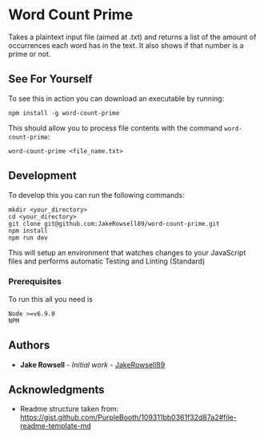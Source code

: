 # Word Count Prime

Takes a plaintext input file (aimed at .txt) and returns a list of the amount of occurrences each word has in the text. It also shows if that number is a prime or not.

## See For Yourself

To see this in action you can download an executable by running:

`npm install -g word-count-prime`

This should allow you to process file contents with the command `word-count-prime`:

`word-count-prime <file_name.txt>`

## Development

To develop this you can run the following commands:
```
mkdir <your_directory>
cd <your_directory>
git clone git@github.com:JakeRowsell89/word-count-prime.git
npm install
npm run dev
```

This will setup an environment that watches changes to your JavaScript files and performs automatic Testing and Linting (Standard)

### Prerequisites

To run this all you need is 

```
Node >=v6.9.0
NPM
```

## Authors

* **Jake Rowsell** - *Initial work* - [JakeRowsell89](https://github.com/JakeRowsell89)

## Acknowledgments

* Readme structure taken from:
 https://gist.github.com/PurpleBooth/109311bb0361f32d87a2#file-readme-template-md

